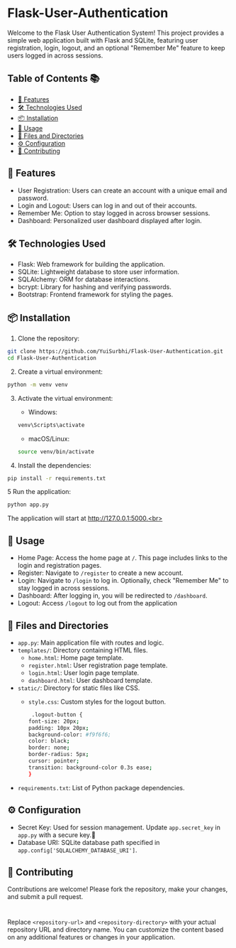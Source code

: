 # Flask-User-Authentication

Welcome to the Flask User Authentication System! This project provides a simple web application built with Flask and SQLite, featuring user registration, login, logout, and an optional "Remember Me" feature to keep users logged in across sessions.<br>

## Table of Contents 📚
- [🌟 Features](#-features)
- [🛠 Technologies Used](#-technologies-used)
- [📦 Installation](#-installation)
- [📝 Usage](#-usage)
- [📂 Files and Directories](#-files-and-directories)
- [⚙️ Configuration](#-configuration-)
- [🤝 Contributing](#-contributing)

## 🌟 Features

- User Registration: Users can create an account with a unique email and password.<br>
- Login and Logout: Users can log in and out of their accounts.<br>
- Remember Me: Option to stay logged in across browser sessions.<br>
- Dashboard: Personalized user dashboard displayed after login.<br>

## 🛠 Technologies Used

- Flask: Web framework for building the application.<br>
- SQLite: Lightweight database to store user information.<br>
- SQLAlchemy: ORM for database interactions.<br>
- bcrypt: Library for hashing and verifying passwords.<br>
- Bootstrap: Frontend framework for styling the pages.<br>

## 📦 Installation

1. Clone the repository:

```bash
git clone https://github.com/YuiSurbhi/Flask-User-Authentication.git
cd Flask-User-Authentication
```
2. Create a virtual environment:

```bash
python -m venv venv
```
3. Activate the virtual environment:

   - Windows:

    ```bash
    venv\Scripts\activate
    ```
    
   - macOS/Linux:

    ```bash
    source venv/bin/activate
    ```
4. Install the dependencies:

```bash
pip install -r requirements.txt
```
5 Run the application:

```bash
python app.py
```
The application will start at http://127.0.0.1:5000.<br>

## 📝 Usage

- Home Page: Access the home page at `/`. This page includes links to the login and registration pages.<br>
- Register: Navigate to `/register` to create a new account.<br>
- Login: Navigate to `/login` to log in. Optionally, check "Remember Me" to stay logged in across sessions.<br>
- Dashboard: After logging in, you will be redirected to `/dashboard`.<br>
- Logout: Access `/logout` to log out from the application<br>

## 📂 Files and Directories

- `app.py`: Main application file with routes and logic.<br>
- `templates/`: Directory containing HTML files.<br>
   - `home.html`: Home page template.<br>
   - `register.html`: User registration page template.<br>
   - `login.html`: User login page template.<br>
   - `dashboard.html`: User dashboard template.<br>
- `static/`: Directory for static files like CSS.
  - `style.css`: Custom styles for the logout button.

    ```bash
     .logout-button {
    font-size: 20px;
    padding: 10px 20px;
    background-color: #f9f6f6;
    color: black;
    border: none;
    border-radius: 5px;
    cursor: pointer;
    transition: background-color 0.3s ease;
    }
    ```
- `requirements.txt`: List of Python package dependencies.<br>

## ⚙️ Configuration

- Secret Key: Used for session management. Update `app.secret_key` in `app.py` with a secure key.🔐<br>
- Database URI: SQLite database path specified in `app.config['SQLALCHEMY_DATABASE_URI']`.<br>

## 🤝 Contributing

Contributions are welcome! Please fork the repository, make your changes, and submit a pull request.<br>

#

Replace `<repository-url>` and `<repository-directory>` with your actual repository URL and directory name. You can customize the content based on any additional features or changes in your application.
